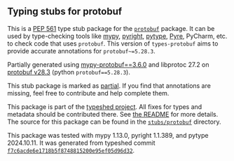 ## Typing stubs for protobuf

This is a [PEP 561](https://peps.python.org/pep-0561/)
type stub package for the [`protobuf`](https://github.com/protocolbuffers/protobuf) package.
It can be used by type-checking tools like
[mypy](https://github.com/python/mypy/),
[pyright](https://github.com/microsoft/pyright),
[pytype](https://github.com/google/pytype/),
[Pyre](https://pyre-check.org/),
PyCharm, etc. to check code that uses `protobuf`. This version of
`types-protobuf` aims to provide accurate annotations for
`protobuf~=5.28.3`.

Partially generated using [mypy-protobuf==3.6.0](https://github.com/nipunn1313/mypy-protobuf/tree/v3.6.0) and libprotoc 27.2 on [protobuf v28.3](https://github.com/protocolbuffers/protobuf/releases/tag/v28.3) (python `protobuf==5.28.3`).

This stub package is marked as [partial](https://peps.python.org/pep-0561/#partial-stub-packages).
If you find that annotations are missing, feel free to contribute and help complete them.


This package is part of the [typeshed project](https://github.com/python/typeshed).
All fixes for types and metadata should be contributed there.
See [the README](https://github.com/python/typeshed/blob/main/README.md)
for more details. The source for this package can be found in the
[`stubs/protobuf`](https://github.com/python/typeshed/tree/main/stubs/protobuf)
directory.

This package was tested with
mypy 1.13.0,
pyright 1.1.389,
and pytype 2024.10.11.
It was generated from typeshed commit
[`f7c6acde6e1718b5f8748815200e95ef05d96d32`](https://github.com/python/typeshed/commit/f7c6acde6e1718b5f8748815200e95ef05d96d32).